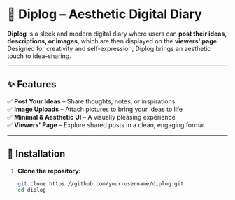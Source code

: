 # 🌿 Diplog – Aesthetic Digital Diary  

**Diplog** is a sleek and modern digital diary where users can **post their ideas, descriptions, or images**, which are then displayed on the **viewers' page**. Designed for creativity and self-expression, Diplog brings an aesthetic touch to idea-sharing.  

---

## ✨ Features  
✅ **Post Your Ideas** – Share thoughts, notes, or inspirations  
✅ **Image Uploads** – Attach pictures to bring your ideas to life  
✅ **Minimal & Aesthetic UI** – A visually pleasing experience  
✅ **Viewers' Page** – Explore shared posts in a clean, engaging format  

---

## 🚀 Installation  

1. **Clone the repository:**  
   ```bash
   git clone https://github.com/your-username/diplog.git
   cd diplog
